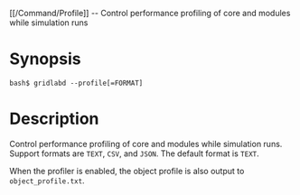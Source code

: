 [[/Command/Profile]] -- Control performance profiling of core and modules while simulation runs

# Synopsis

~~~
bash$ gridlabd --profile[=FORMAT]                                           
~~~

# Description

Control performance profiling of core and modules while simulation runs.  Support formats are `TEXT`, `CSV`, and `JSON`.  The default format is `TEXT`.

When the profiler is enabled, the object profile is also output to `object_profile.txt`.
